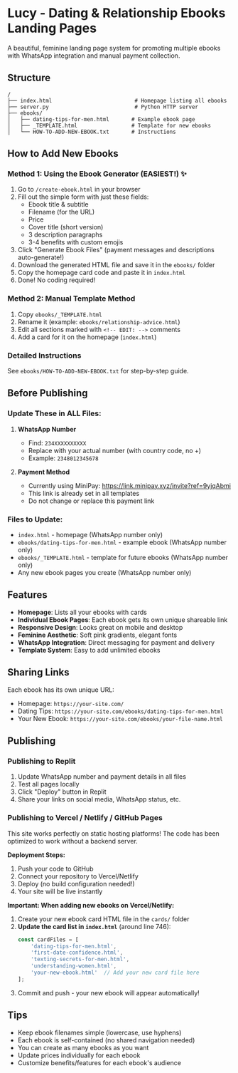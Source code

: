 # Lucy - Dating & Relationship Ebooks Landing Pages

A beautiful, feminine landing page system for promoting multiple ebooks with WhatsApp integration and manual payment collection.

## Structure

```
/
├── index.html                          # Homepage listing all ebooks
├── server.py                           # Python HTTP server
├── ebooks/
│   ├── dating-tips-for-men.html       # Example ebook page
│   ├── _TEMPLATE.html                 # Template for new ebooks
│   └── HOW-TO-ADD-NEW-EBOOK.txt       # Instructions
```

## How to Add New Ebooks

### Method 1: Using the Ebook Generator (EASIEST!) ✨
1. Go to `/create-ebook.html` in your browser
2. Fill out the simple form with just these fields:
   - Ebook title & subtitle
   - Filename (for the URL)
   - Price
   - Cover title (short version)
   - 3 description paragraphs
   - 3-4 benefits with custom emojis
3. Click "Generate Ebook Files" (payment messages and descriptions auto-generate!)
4. Download the generated HTML file and save it in the `ebooks/` folder
5. Copy the homepage card code and paste it in `index.html`
6. Done! No coding required!

### Method 2: Manual Template Method
1. Copy `ebooks/_TEMPLATE.html` 
2. Rename it (example: `ebooks/relationship-advice.html`)
3. Edit all sections marked with `<!-- EDIT: -->` comments
4. Add a card for it on the homepage (`index.html`)

### Detailed Instructions
See `ebooks/HOW-TO-ADD-NEW-EBOOK.txt` for step-by-step guide.

## Before Publishing

### Update These in ALL Files:

1. **WhatsApp Number**
   - Find: `234XXXXXXXXXX`
   - Replace with your actual number (with country code, no +)
   - Example: `2348012345678`

2. **Payment Method**
   - Currently using MiniPay: https://link.minipay.xyz/invite?ref=9yjqAbmi
   - This link is already set in all templates
   - Do not change or replace this payment link

### Files to Update:
- `index.html` - homepage (WhatsApp number only)
- `ebooks/dating-tips-for-men.html` - example ebook (WhatsApp number only)
- `ebooks/_TEMPLATE.html` - template for future ebooks (WhatsApp number only)
- Any new ebook pages you create (WhatsApp number only)

## Features

- **Homepage**: Lists all your ebooks with cards
- **Individual Ebook Pages**: Each ebook gets its own unique shareable link
- **Responsive Design**: Looks great on mobile and desktop
- **Feminine Aesthetic**: Soft pink gradients, elegant fonts
- **WhatsApp Integration**: Direct messaging for payment and delivery
- **Template System**: Easy to add unlimited ebooks

## Sharing Links

Each ebook has its own unique URL:
- Homepage: `https://your-site.com/`
- Dating Tips: `https://your-site.com/ebooks/dating-tips-for-men.html`
- Your New Ebook: `https://your-site.com/ebooks/your-file-name.html`

## Publishing

### Publishing to Replit
1. Update WhatsApp number and payment details in all files
2. Test all pages locally
3. Click "Deploy" button in Replit
4. Share your links on social media, WhatsApp status, etc.

### Publishing to Vercel / Netlify / GitHub Pages
This site works perfectly on static hosting platforms! The code has been optimized to work without a backend server.

**Deployment Steps:**
1. Push your code to GitHub
2. Connect your repository to Vercel/Netlify
3. Deploy (no build configuration needed!)
4. Your site will be live instantly

**Important: When adding new ebooks on Vercel/Netlify:**
1. Create your new ebook card HTML file in the `cards/` folder
2. **Update the card list in `index.html`** (around line 746):
   ```javascript
   const cardFiles = [
       'dating-tips-for-men.html',
       'first-date-confidence.html',
       'texting-secrets-for-men.html',
       'understanding-women.html',
       'your-new-ebook.html'  // Add your new card file here
   ];
   ```
3. Commit and push - your new ebook will appear automatically!

## Tips

- Keep ebook filenames simple (lowercase, use hyphens)
- Each ebook is self-contained (no shared navigation needed)
- You can create as many ebooks as you want
- Update prices individually for each ebook
- Customize benefits/features for each ebook's audience

